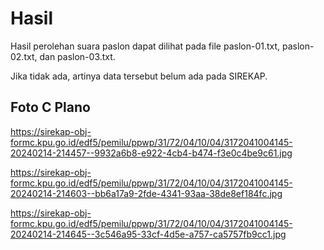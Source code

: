 # Hasil

Hasil perolehan suara paslon dapat dilihat pada file paslon-01.txt, paslon-02.txt, dan paslon-03.txt.

Jika tidak ada, artinya data tersebut belum ada pada SIREKAP.

## Foto C Plano

https://sirekap-obj-formc.kpu.go.id/edf5/pemilu/ppwp/31/72/04/10/04/3172041004145-20240214-214457--9932a6b8-e922-4cb4-b474-f3e0c4be9c61.jpg

https://sirekap-obj-formc.kpu.go.id/edf5/pemilu/ppwp/31/72/04/10/04/3172041004145-20240214-214603--bb6a17a9-2fde-4341-93aa-38de8ef184fc.jpg

https://sirekap-obj-formc.kpu.go.id/edf5/pemilu/ppwp/31/72/04/10/04/3172041004145-20240214-214645--3c546a95-33cf-4d5e-a757-ca5757fb9cc1.jpg
